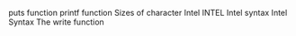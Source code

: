 puts function
printf function
Sizes of character
Intel
INTEL
Intel syntax
Intel Syntax
The write function
